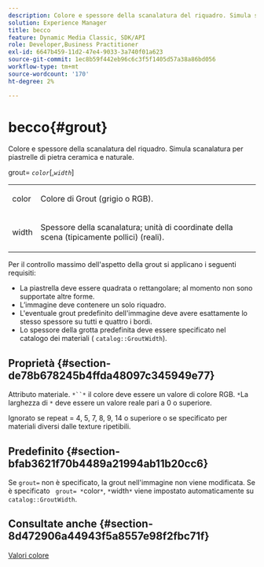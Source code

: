 ```yaml
---
description: Colore e spessore della scanalatura del riquadro. Simula scanalatura per piastrelle di pietra ceramica e naturale.
solution: Experience Manager
title: becco
feature: Dynamic Media Classic, SDK/API
role: Developer,Business Practitioner
exl-id: 6647b459-11d2-47e4-9033-3a740f01a623
source-git-commit: 1ec8b59f442eb96c6c3f5f1405d57a38a86bd056
workflow-type: tm+mt
source-wordcount: '170'
ht-degree: 2%

---
```


# becco{#grout}

Colore e spessore della scanalatura del riquadro. Simula scanalatura per piastrelle di pietra ceramica e naturale.

grout= *`color`*[,*`width`*]

<table id="simpletable_302B78CFC8F14E0F962D1D2064AD1371"> 
 <tr class="strow"> 
  <td class="stentry"> <p> <span class="codeph"> <span class="varname"> color  </span> </span> </p> </td> 
  <td class="stentry"> <p>Colore di Grout (grigio o RGB). </p> </td> 
 </tr> 
 <tr class="strow"> 
  <td class="stentry"> <p> <span class="codeph"> <span class="varname"> width </span> </span> </p> </td> 
  <td class="stentry"> <p>Spessore della scanalatura; unità di coordinate della scena (tipicamente pollici) (reali). </p> </td> 
 </tr> 
</table>

Per il controllo massimo dell&#39;aspetto della grout si applicano i seguenti requisiti:

* La piastrella deve essere quadrata o rettangolare; al momento non sono supportate altre forme.
* L’immagine deve contenere un solo riquadro.
* L&#39;eventuale grout predefinito dell&#39;immagine deve avere esattamente lo stesso spessore su tutti e quattro i bordi.
* Lo spessore della grotta predefinita deve essere specificato nel catalogo dei materiali ( `catalog::GroutWidth`).

## Proprietà {#section-de78b678245b4ffda48097c345949e77}

Attributo materiale. `*``*` il colore deve essere un valore di colore RGB. `*`La larghezza di `*`  deve essere un valore reale pari a 0 o superiore.

Ignorato se repeat = 4, 5, 7, 8, 9, 14 o superiore o se specificato per materiali diversi dalle texture ripetibili.

## Predefinito {#section-bfab3621f70b4489a21994ab11b20cc6}

Se `grout=` non è specificato, la grout nell&#39;immagine non viene modificata. Se è specificato ` grout= *`color`*`, `*`width`*` viene impostato automaticamente su `catalog::GroutWidth`.

## Consultate anche {#section-8d472906a44943f5a8557e98f2fbc71f}

[Valori colore](../../../../../ir-api/http-protocol/image-rendering-api-ref/c-ir-http-protocol-ref/c-ir-http-protocol-syntax-and-features/r-ir-color-values.md#reference-657f95c0841742d2a55a48bc938303f6)
